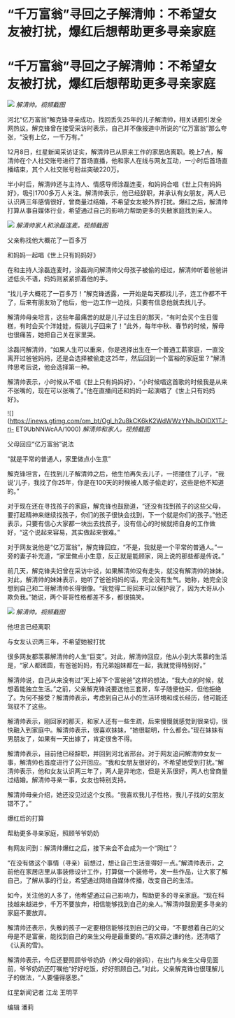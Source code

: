 # “千万富翁”寻回之子解清帅：不希望女友被打扰，爆红后想帮助更多寻亲家庭

# “千万富翁”寻回之子解清帅：不希望女友被打扰，爆红后想帮助更多寻亲家庭

![](https://inews.gtimg.com/om_bt/Ow5wyjU_fSM-0TA1_mokmJRi_d8WBrGcFC9K47XSh3FsMAA/1000)
_解清帅。视频截图_

河北“亿万富翁”解克锋寻亲成功，找回丢失25年的儿子解清帅，相关话题引发全网热议。解克锋曾在接受采访时表示，自己并不像报道中所说的“亿万富翁”那么夸张，“没有上亿，一千万有。”

12月8日，红星新闻采访证实，解清帅已从原来工作的家居店离职。晚上7点，解清帅在个人社交账号进行了首场直播，他和家人在线与网友互动，一小时后首场直播结束，其个人社交账号粉丝突破220万。

半小时后，解清帅还与主持人、情感导师涂磊连麦，和妈妈合唱《世上只有妈妈好》，吸引1700多万人关注。解清帅表示，他已经辞职，并承认有女朋友，两人已认识两三年感情很好，曾商量过结婚，不希望女友被外界打扰。爆红之后，解清帅打算从事自媒体行业，希望通过自己的影响力帮助更多的失散家庭找到亲人。

![](https://inews.gtimg.com/om_bt/OVbtlROgw7Pw35s64JNiyAgEhlLw6AfKCGQgHeX6qVXvYAA/1000)
_解清帅家人和涂磊连麦。视频截图_

父亲称找他大概花了一百多万

和妈妈一起唱《世上只有妈妈好》

在和主持人涂磊连麦时，涂磊询问解清帅父母孩子被偷的经过，解清帅听着爸爸讲述低头不语，妈妈则紧紧抓着他的手。

“找儿子大概花了一百多万！”解克锋透露，一开始是每天都找儿子，连工作都不干了，后来有朋友劝了他后，他一边工作一边找，只要有信息他就去找儿子。

解清帅母亲坦言，这些年最痛苦的就是儿子过生日的那天，“有时会买个生日蛋糕，有时会买个洋娃娃，假装儿子回来了！”此外，每年中秋、春节的时候，解母也很痛苦，她把自己关在家里哭。

涂磊问解清帅，“如果人生可以重来，你是选择出生在一个普通工薪家庭，一直没离开过爸爸妈妈，还是会选择被偷走这25年，然后回到一个富裕的家庭里？”解清帅思考后说，他会选择第一种。

解清帅表示，小时候从不唱《世上只有妈妈好》，“小时候唱这首歌的时候我是从来不张嘴的，现在可以张嘴了。”他在直播间还和妈妈一起演唱了《世上只有妈妈好》。

![](https://inews.gtimg.com/om_bt/Ogl_h2u8kCK6kK2WdWWzYNhJbDIDX1TJ-ri-
ET9UbNNWcAA/1000) _解清帅和家人。视频截图_

父母回应“亿万富翁”说法

“就是平常的普通人，家里做点小生意”

解克锋坦言，在找到儿子解清帅之后，他生怕再失去儿子，一把搂住了儿子，“我说‘儿子，我找了你25年，你是在100天的时候被人贩子偷走的’，这些是他不知道的。”

对于现在还在寻找孩子的家庭，解克锋也鼓励道，“还没有找到孩子的这些父母，要打起精神来继续找孩子，你们的孩子很快会找到，下一个就是你们的孩子。”他还表示，只要有信心大家都一块出去找孩子，没有信心的时候就把自身的工作做好，“这个说起来容易，其实做起来很难。”

对于网友说他是“亿万富翁”，解克锋回应，“不是，我就是一个平常的普通人。”一旁的妻子补充道，“家里做点小生意，反正就是能顾家，网上说的那些都是传说。”

前几天，解克锋夫妇曾在采访中说，如果解清帅没有走失，就没有解清帅的妹妹。对此，解清帅的妹妹表示，她听了爸爸妈妈的话，完全没有生气。她称，她完全没想到自己和二哥解清帅长得很像。“我觉得二哥回来可以保护我了，因为大哥从小欺负我。”她说，两个哥哥性格都差不多，都很搞笑。

![](https://inews.gtimg.com/om_bt/OWMM8z3M_D37AoL22mMx2G4rNyWWU42rUKiZgtB863oE0AA/1000)
_解清帅。视频截图_

他坦言已经离职

与女友认识两三年，不希望她被打扰

很多网友都羡慕解清帅的人生“巨变”。对此，解清帅回应，他从小到大羡慕的生活是，“家人都团圆，有爸爸妈妈，有兄弟姐妹都在一起，我就觉得特别好。”

解清帅说，自己从来没有过“天上掉下个富爸爸”这样的想法，“我大点的时候，就想着能独立生活。”之前，父亲解克锋说要送他三套房，车子随便他买，但他拒绝了。为何不接受？解清帅表示，考虑到自己从小的生活环境和成长经历，他可能还驾驭不了这些。

解清帅表示，刚回家的那天，和家人还有一些生疏，后来慢慢就感觉到很亲切，很快融入到家庭中。解清帅表示，很喜欢妹妹，“她很聪明，什么都会。”现在妹妹有男朋友了，如果有一天出嫁了，肯定很舍不得。

解清帅表示，目前他已经辞职，并回到河北省邢台。对于网友追问解清帅女友一事，解清帅也首度进行了公开回应。“我和女朋友很好的，不希望她受到打扰。”解清帅表示，他和女友认识两三年了，两人是异地恋，但是关系很好，两人也曾商量过结婚。解清帅寻亲一事，女友也特别支持。

解清帅母亲介绍，她还没见过这个女孩。“我喜欢我儿子性格，我儿子找的女朋友错不了。”

爆红后的打算

帮助更多寻亲家庭，照顾爷爷奶奶

有网友问到：解清帅爆红之后，接下来会不会成为一个“网红”？

“在没有做这个事情（寻亲）前想过，想让自己生活变得好一点。”解清帅表示，之前他在家居店里从事装修设计工作，打算做一个装修号，发一些作品，让大家了解自己，了解从事的行业，希望通过网络自媒体传播，改变自己的生活。

如今，关注他的人多了，他希望通过自己影响力，帮助更多的寻亲家庭。“现在科技越来越进步，千万不要放弃，相信能够找到自己的亲人。”解清帅鼓励更多寻亲的家庭不要放弃。

解清帅还表示，失散的孩子一定要相信能够找到自己的父母，“不要想着自己的父母是不是富豪，能找到自己的亲生父母是最重要的。”喜欢薛之谦的他，还清唱了《认真的雪》。

解清帅表示，今后还要照顾爷爷奶奶（养父母的爸妈），在出门与亲生父母见面前，爷爷奶奶还叮嘱他“好好吃饭，好好照顾自己。”对此，父亲解克锋也很理解儿子的做法，“人要懂得感恩。”

红星新闻记者 江龙 王明平

编辑 潘莉

